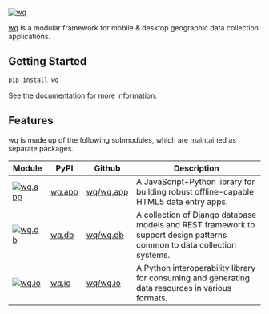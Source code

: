 [![wq](https://raw.github.com/wq/wq/master/images/128/wq.png)](http://wq.io)
  
[wq] is a modular framework for mobile & desktop geographic data collection applications.

## Getting Started

```bash
pip install wq
```

See [the documentation] for more information.

## Features

wq is made up of the following submodules, which are maintained as separate packages.

Module | PyPI | Github | Description
-------|------|--------|-------------
[![wq.app](https://raw.github.com/wq/wq/master/images/80/wq.app.png)](http://wq.io/wq.app) | [wq.app] | [wq/wq.app] | A JavaScript+Python library for building robust offline-capable HTML5 data entry apps.
[![wq.db](https://raw.github.com/wq/wq/master/images/80/wq.db.png)](http://wq.io/wq.db) | [wq.db] | [wq/wq.db] | A collection of Django database models and REST framework to support design patterns common to data collection systems.
[![wq.io](https://raw.github.com/wq/wq/master/images/80/wq.io.png)](http://wq.io/wq.io) | [wq.io] | [wq/wq.io] | A Python interoperability library for consuming and generating data resources in various formats.

[wq]: http://wq.io
[the documentation]: http://wq.io/docs

[wq.app]: https://pypi.python.org/pypi/wq.app
[wq.db]: https://pypi.python.org/pypi/wq.db
[wq.io]: https://pypi.python.org/pypi/wq.io
[wq/wq.app]: https://github.com/wq/wq.app
[wq/wq.db]: https://github.com/wq/wq.db
[wq/wq.io]: https://github.com/wq/wq.io
